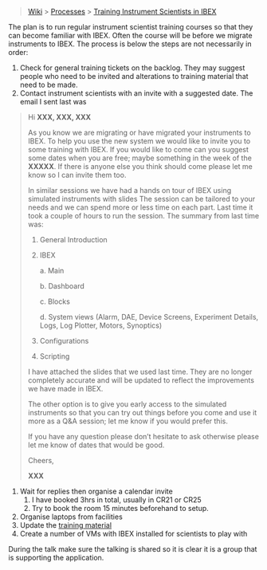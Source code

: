 > [Wiki](Home) > [Processes](Processes) > [Training Instrument Scientists in IBEX](Training-Instrument-Scientists-in-IBEX)

The plan is to run regular instrument scientist training courses so that they can become familiar with IBEX. Often the course will be before we migrate instruments to IBEX. The process is below the steps are not necessarily in order:

1. Check for general training tickets on the backlog. They may suggest people who need to be invited and alterations to training material that need to be made.
1. Contact instrument scientists with an invite with a suggested date. The email I sent last was

>Hi **XXX, XXX, XXX**
>    
> As you know we are migrating or have migrated your instruments to IBEX. To help you use the new system we would like to invite you to some training with IBEX. If you would like to come can you suggest some dates when you are free; maybe something in the week of the **XXXXX**. If there is anyone else you think should come please let me know so I can invite them too.
>  
> In similar sessions we have had a hands on tour of IBEX using simulated instruments with slides The session can be tailored to your needs and we can spend more or less time on each part. Last time it took a couple of hours to run the session. The summary from last time was:
>    1.	General Introduction
>    2.	IBEX
>
>         a. Main
>
>         b. Dashboard
>
>         c. Blocks
>
>         d. System views (Alarm, DAE, Device Screens, Experiment Details, Logs, Log Plotter, Motors, Synoptics)
>    3.	Configurations
>    4.	Scripting
>    
> I have attached the slides that we used last time. They are no longer completely accurate and will be updated to reflect the improvements we have made in IBEX. 
>    
> The other option is to give you early access to the simulated instruments so that you can try out things before you come 
    and use it more as a Q&A session; let me know if you would prefer this.
>    
> If you have any question please don’t hesitate to ask otherwise please let me know of dates that would be good.
>    
> Cheers,
>
> **XXX**

1. Wait for replies then organise a calendar invite
    1. I have booked 3hrs in total, usually in CR21 or CR25
    1. Try to book the room 15 minutes beforehand to setup.
1. Organise laptops from facilities
1. Update the [training material](links-and-resources)
1. Create a number of VMs with IBEX installed for scientists to play with

During the talk make sure the talking is shared so it is clear it is a group that is supporting the application.